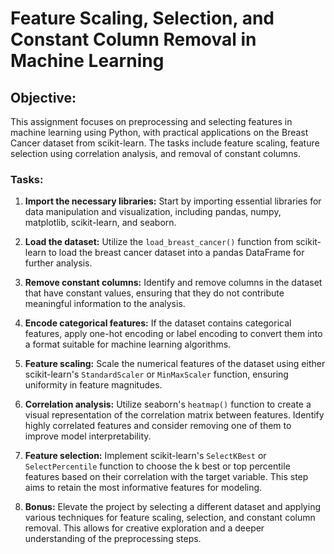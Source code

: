 # Feature Scaling, Selection, and Constant Column Removal in Machine Learning

## Objective:

This assignment focuses on preprocessing and selecting features in machine learning using Python, with practical applications on the Breast Cancer dataset from scikit-learn. The tasks include feature scaling, feature selection using correlation analysis, and removal of constant columns.

### Tasks:

1. **Import the necessary libraries:**
   Start by importing essential libraries for data manipulation and visualization, including pandas, numpy, matplotlib, scikit-learn, and seaborn.

2. **Load the dataset:**
   Utilize the `load_breast_cancer()` function from scikit-learn to load the breast cancer dataset into a pandas DataFrame for further analysis.

3. **Remove constant columns:**
   Identify and remove columns in the dataset that have constant values, ensuring that they do not contribute meaningful information to the analysis.

4. **Encode categorical features:**
   If the dataset contains categorical features, apply one-hot encoding or label encoding to convert them into a format suitable for machine learning algorithms.

5. **Feature scaling:**
   Scale the numerical features of the dataset using either scikit-learn's `StandardScaler` or `MinMaxScaler` function, ensuring uniformity in feature magnitudes.

6. **Correlation analysis:**
   Utilize seaborn's `heatmap()` function to create a visual representation of the correlation matrix between features. Identify highly correlated features and consider removing one of them to improve model interpretability.

7. **Feature selection:**
   Implement scikit-learn's `SelectKBest` or `SelectPercentile` function to choose the k best or top percentile features based on their correlation with the target variable. This step aims to retain the most informative features for modeling.

8. **Bonus:**
   Elevate the project by selecting a different dataset and applying various techniques for feature scaling, selection, and constant column removal. This allows for creative exploration and a deeper understanding of the preprocessing steps.
